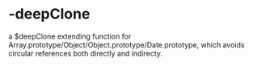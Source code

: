 # -deepClone
a $deepClone extending function for Array.prototype/Object/Object.prototype/Date.prototype, which avoids circular references both directly and indirecty.
